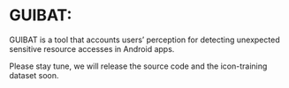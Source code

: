 # GUIBAT: 

GUIBAT is a tool that accounts users’ perception for detecting unexpected sensitive resource accesses in Android apps.

Please stay tune, we will release the source code and the icon-training dataset soon.
